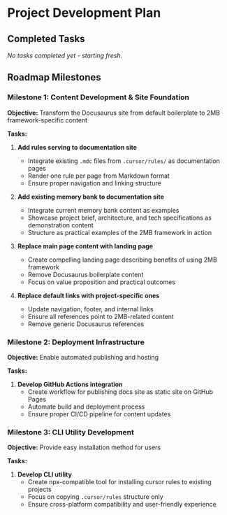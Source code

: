 # Project Development Plan

## Completed Tasks
*No tasks completed yet - starting fresh.*

## Roadmap Milestones

### Milestone 1: Content Development & Site Foundation
**Objective:** Transform the Docusaurus site from default boilerplate to 2MB framework-specific content

**Tasks:**
1. **Add rules serving to documentation site**
   - Integrate existing `.mdc` files from `.cursor/rules/` as documentation pages
   - Render one rule per page from Markdown format
   - Ensure proper navigation and linking structure

2. **Add existing memory bank to documentation site**
   - Integrate current memory bank content as examples
   - Showcase project brief, architecture, and tech specifications as demonstration content
   - Structure as practical examples of the 2MB framework in action

3. **Replace main page content with landing page**
   - Create compelling landing page describing benefits of using 2MB framework
   - Remove Docusaurus boilerplate content
   - Focus on value proposition and practical outcomes

4. **Replace default links with project-specific ones**
   - Update navigation, footer, and internal links
   - Ensure all references point to 2MB-related content
   - Remove generic Docusaurus references

### Milestone 2: Deployment Infrastructure
**Objective:** Enable automated publishing and hosting

**Tasks:**
1. **Develop GitHub Actions integration**
   - Create workflow for publishing docs site as static site on GitHub Pages
   - Automate build and deployment process
   - Ensure proper CI/CD pipeline for content updates

### Milestone 3: CLI Utility Development
**Objective:** Provide easy installation method for users

**Tasks:**
1. **Develop CLI utility**
   - Create npx-compatible tool for installing cursor rules to existing projects
   - Focus on copying `.cursor/rules` structure only
   - Ensure cross-platform compatibility and user-friendly experience 